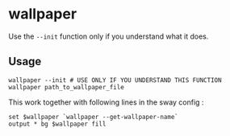 # wallpaper
Use the ```--init``` function only if you understand what it does.

## Usage
```
wallpaper --init # USE ONLY IF YOU UNDERSTAND THIS FUNCTION
wallpaper path_to_wallpaper_file
```
This work together with following lines in the sway config :
```
set $wallpaper `wallpaper --get-wallpaper-name`
output * bg $wallpaper fill
```
